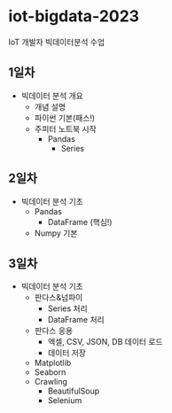 # iot-bigdata-2023
IoT 개발자 빅데이터분석 수업

## 1일차 
- 빅데이터 분석 개요
    - 개념 설명
    - 파이썬 기본(패스!)
    - 주피터 노트북 시작
        - Pandas 
            - Series

## 2일차
- 빅데이터 분석 기초
    - Pandas
        - DataFrame (핵심!)
    - Numpy 기본

## 3일차
- 빅데이터 분석 기초
    - 판다스&넘파이
        - Series 처리
        - DataFrame 처리
    - 판다스 응용
        - 엑셀, CSV, JSON, DB 데이터 로드
        - 데이터 저장
    - Matplotlib
    - Seaborn
    - Crawling
        - BeautifulSoup
        - Selenium
